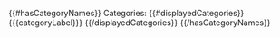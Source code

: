 {{#hasCategoryNames}}
Categories:
{{#displayedCategories}}
{{{categoryLabel}}}
{{/displayedCategories}}
{{/hasCategoryNames}}
